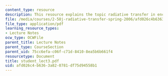 ```yaml
---
content_type: resource
description: This resource explains the topic radiative transfer in enclosures.
file: /media/courses/2-58j-radiative-transfer-spring-2006/afd026c4b6363a820781df75d94558b1_student_lect3.pdf
file_type: application/pdf
learning_resource_types:
- Lecture Notes
ocw_type: OCWFile
parent_title: Lecture Notes
parent_type: CourseSection
parent_uid: 75cc6efa-c06f-c71d-8410-8ea5b6b661f4
resourcetype: Document
title: student_lect3.pdf
uid: afd026c4-b636-3a82-0781-df75d94558b1
---
```

